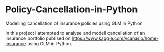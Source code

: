 # Policy-Cancellation-in-Python
Modelling cancellation of insurance policies using GLM in Python

In this project I attempted to analyse and modell cancellation of an insurance portfolio publised on https://www.kaggle.com/ycanario/home-insurance using GLM in Python.
